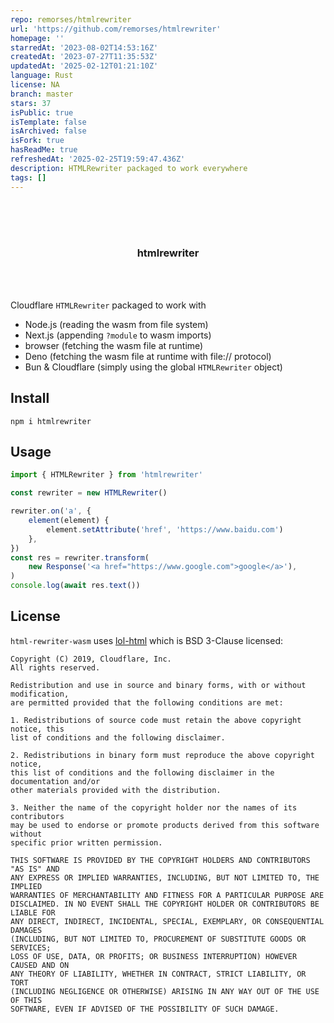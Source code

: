 ```yaml
---
repo: remorses/htmlrewriter
url: 'https://github.com/remorses/htmlrewriter'
homepage: ''
starredAt: '2023-08-02T14:53:16Z'
createdAt: '2023-07-27T11:35:53Z'
updatedAt: '2025-02-12T01:21:10Z'
language: Rust
license: NA
branch: master
stars: 37
isPublic: true
isTemplate: false
isArchived: false
isFork: true
hasReadMe: true
refreshedAt: '2025-02-25T19:59:47.436Z'
description: HTMLRewriter packaged to work everywhere
tags: []
---
```


<div align='center'>
    <br/>
    <br/>
    <br/>
    <h3>htmlrewriter</h3>
    <p></p>
    <br/>
    <br/>
</div>

Cloudflare `HTMLRewriter` packaged to work with

-   Node.js (reading the wasm from file system)
-   Next.js (appending `?module` to wasm imports)
-   browser (fetching the wasm file at runtime)
-   Deno (fetching the wasm file at runtime with file:// protocol)
-   Bun & Cloudflare (simply using the global `HTMLRewriter` object)

## Install

```
npm i htmlrewriter
```

## Usage

```ts
import { HTMLRewriter } from 'htmlrewriter'

const rewriter = new HTMLRewriter()

rewriter.on('a', {
    element(element) {
        element.setAttribute('href', 'https://www.baidu.com')
    },
})
const res = rewriter.transform(
    new Response('<a href="https://www.google.com">google</a>'),
)
console.log(await res.text())
```

## License

`html-rewriter-wasm` uses [lol-html](https://github.com/cloudflare/lol-html/)
which is BSD 3-Clause licensed:

```
Copyright (C) 2019, Cloudflare, Inc.
All rights reserved.

Redistribution and use in source and binary forms, with or without modification,
are permitted provided that the following conditions are met:

1. Redistributions of source code must retain the above copyright notice, this
list of conditions and the following disclaimer.

2. Redistributions in binary form must reproduce the above copyright notice,
this list of conditions and the following disclaimer in the documentation and/or
other materials provided with the distribution.

3. Neither the name of the copyright holder nor the names of its contributors
may be used to endorse or promote products derived from this software without
specific prior written permission.

THIS SOFTWARE IS PROVIDED BY THE COPYRIGHT HOLDERS AND CONTRIBUTORS "AS IS" AND
ANY EXPRESS OR IMPLIED WARRANTIES, INCLUDING, BUT NOT LIMITED TO, THE IMPLIED
WARRANTIES OF MERCHANTABILITY AND FITNESS FOR A PARTICULAR PURPOSE ARE
DISCLAIMED. IN NO EVENT SHALL THE COPYRIGHT HOLDER OR CONTRIBUTORS BE LIABLE FOR
ANY DIRECT, INDIRECT, INCIDENTAL, SPECIAL, EXEMPLARY, OR CONSEQUENTIAL DAMAGES
(INCLUDING, BUT NOT LIMITED TO, PROCUREMENT OF SUBSTITUTE GOODS OR SERVICES;
LOSS OF USE, DATA, OR PROFITS; OR BUSINESS INTERRUPTION) HOWEVER CAUSED AND ON
ANY THEORY OF LIABILITY, WHETHER IN CONTRACT, STRICT LIABILITY, OR TORT
(INCLUDING NEGLIGENCE OR OTHERWISE) ARISING IN ANY WAY OUT OF THE USE OF THIS
SOFTWARE, EVEN IF ADVISED OF THE POSSIBILITY OF SUCH DAMAGE.
```
